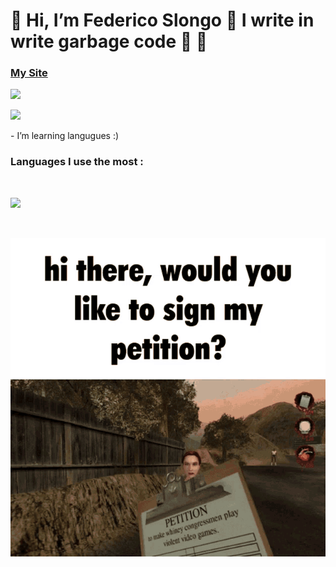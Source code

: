 <!DOCTYPE html>
<html>
    <head>
      <meta charset="utf-8">
      <link rel="stylesheet" href="./style.css">
    </head>
    <body>
      <h1>👋 Hi, I’m Federico Slongo 💖 I write in write garbage code 💖 🌱 </h1>
      <h3><a href = "https://www.slongo.biz">My Site</a></h3>
      <p><img src="https://github-readme-stats.vercel.app/api/?username=FedericoSlongo&label=Profile%20views&color=0e75b6&style=flat"/></p>
      <p><img src="https://github-readme-streak-stats.herokuapp.com/?user=FedericoSlongo&"/></p>
      <p>- I’m learning langugues :) </p>
      <h3>Languages I use the most :</h3><br>
      <p><img src="https://github-readme-stats.vercel.app/api/top-langs?username=FedericoSlongo&show_icons=true&locale=en&layout=compact"/></p>
      <br>
      <p>
        <img src = "./img/postal-postal2.gif">
      </p>  
    </body>
</html>



